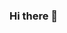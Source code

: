 ### Hi there 👋

<!--
**elphinstonerf/elphinstonerf** is a ✨ _special_ ✨ repository because its `README.md` (this file) appears on your GitHub profile.

###My name is Richard Elphinstone. I am currently a student at Southern New Hampshire University learning Coding Basics towards a Bachelor's Degree.
It is my hope that I can use this page to display my progress and connect with others as I continue to learn more.
Here are some ideas to get you started:

